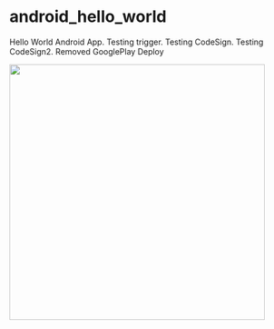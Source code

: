 android_hello_world
===================

Hello World Android App. Testing trigger. Testing CodeSign. Testing CodeSign2. Removed GooglePlay Deploy

<img src="http://i.imgur.com/dio0DXF.png" width="450" />

